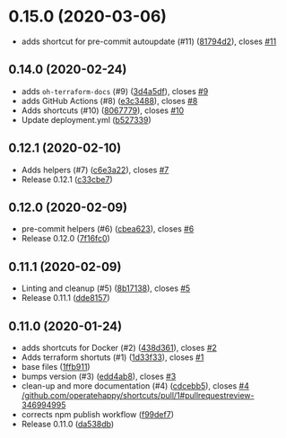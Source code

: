 # 0.15.0 (2020-03-06)

* adds shortcut for pre-commit autoupdate (#11) ([81794d2](https://github.com/operatehappy/node-shortcuts/commit/81794d2)), closes [#11](https://github.com/operatehappy/node-shortcuts/issues/11)

## 0.14.0 (2020-02-24)

* adds `oh-terraform-docs` (#9) ([3d4a5df](https://github.com/operatehappy/shortcuts/commit/3d4a5df)), closes [#9](https://github.com/operatehappy/shortcuts/issues/9)
* adds GitHub Actions (#8) ([e3c3488](https://github.com/operatehappy/shortcuts/commit/e3c3488)), closes [#8](https://github.com/operatehappy/shortcuts/issues/8)
* Adds shortcuts (#10) ([8067779](https://github.com/operatehappy/shortcuts/commit/8067779)), closes [#10](https://github.com/operatehappy/shortcuts/issues/10)
* Update deployment.yml ([b527339](https://github.com/operatehappy/shortcuts/commit/b527339))

## 0.12.1 (2020-02-10)

* Adds helpers (#7) ([c6e3a22](https://github.com/operatehappy/shortcuts/commit/c6e3a22)), closes [#7](https://github.com/operatehappy/shortcuts/issues/7)
* Release 0.12.1 ([c33cbe7](https://github.com/operatehappy/shortcuts/commit/c33cbe7))

## 0.12.0 (2020-02-09)

* pre-commit helpers (#6) ([cbea623](https://github.com/operatehappy/shortcuts/commit/cbea623)), closes [#6](https://github.com/operatehappy/shortcuts/issues/6)
* Release 0.12.0 ([7f16fc0](https://github.com/operatehappy/shortcuts/commit/7f16fc0))

## 0.11.1 (2020-02-09)

* Linting and cleanup (#5) ([8b17138](https://github.com/operatehappy/shortcuts/commit/8b17138)), closes [#5](https://github.com/operatehappy/shortcuts/issues/5)
* Release 0.11.1 ([dde8157](https://github.com/operatehappy/shortcuts/commit/dde8157))

## 0.11.0 (2020-01-24)

* adds shortcuts for Docker (#2) ([438d361](https://github.com/operatehappy/shortcuts/commit/438d361)), closes [#2](https://github.com/operatehappy/shortcuts/issues/2)
* Adds terraform shortuts (#1) ([1d33f33](https://github.com/operatehappy/shortcuts/commit/1d33f33)), closes [#1](https://github.com/operatehappy/shortcuts/issues/1)
* base files ([1ffb911](https://github.com/operatehappy/shortcuts/commit/1ffb911))
* bumps version (#3) ([edd4ab8](https://github.com/operatehappy/shortcuts/commit/edd4ab8)), closes [#3](https://github.com/operatehappy/shortcuts/issues/3)
* clean-up and more documentation (#4) ([cdcebb5](https://github.com/operatehappy/shortcuts/commit/cdcebb5)), closes [#4](https://github.com/operatehappy/shortcuts/issues/4) [/github.com/operatehappy/shortcuts/pull/1#pullrequestreview-346994995](https://github.com//github.com/operatehappy/shortcuts/pull/1/issues/pullrequestreview-346994995)
* corrects npm publish workflow ([f99def7](https://github.com/operatehappy/shortcuts/commit/f99def7))
* Release 0.11.0 ([da538db](https://github.com/operatehappy/shortcuts/commit/da538db))
